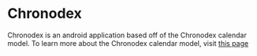 Chronodex
==============

Chronodex is an android application based off of the Chronodex calendar model.
To learn more about the Chronodex calendar model, visit [this page](http://scription.typepad.com/blog/2011/11/scription-chronodex-weekly-planner-2012-free-download-with-the-cost-of-a-prayer.html)